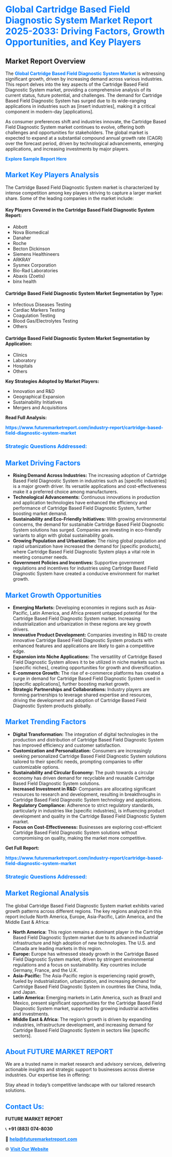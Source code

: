 <h1 style="color: #007BFF;">Global Cartridge Based Field Diagnostic System Market Report 2025-2033: Driving Factors, Growth Opportunities, and Key Players</h1>

<section id="overview">
<h2>Market Report Overview</h2>
<p>The <a href="https://www.futuremarketreport.com/industry-report/cartridge-based-field-diagnostic-system-market" style="color: #007BFF; text-decoration: none;"><strong>Global Cartridge Based Field Diagnostic System Market</strong></a> is witnessing significant growth, driven by increasing demand across various industries. This report delves into the key aspects of the Cartridge Based Field Diagnostic System market, providing a comprehensive analysis of its current status, future potential, and challenges. The demand for Cartridge Based Field Diagnostic System has surged due to its wide-ranging applications in industries such as [insert industries], making it a critical component in modern-day [applications].</p>
<p>As consumer preferences shift and industries innovate, the Cartridge Based Field Diagnostic System market continues to evolve, offering both challenges and opportunities for stakeholders. The global market is expected to expand at a substantial compound annual growth rate (CAGR) over the forecast period, driven by technological advancements, emerging applications, and increasing investments by major players.</p>
</section>

<section id="overview">
<p><a href="https://www.futuremarketreport.com/request-sample/reportId=77645" style="color: #007BFF; text-decoration: none;"><strong>Explore Sample Report Here</strong></a></p>
</section>

<section id="key-players">
<h2 style="color: #007BFF;">Market Key Players Analysis</h2>
<p>The Cartridge Based Field Diagnostic System market is characterized by intense competition among key players striving to capture a larger market share. Some of the leading companies in the market include:</p>
<h4>Key Players Covered in the Cartridge Based Field Diagnostic System Report:</h4>
<ul><li>Abbott</li><li>Nova Biomedical</li><li>Danaher</li><li>Roche</li><li>Becton Dickinson</li><li>Siemens Healthineers</li><li>ARKRAY</li><li>Sysmex Corporation</li><li>Bio-Rad Laboratories</li><li>Abaxis (Zoetis)</li><li>binx health</li></ul>
<h4>Cartridge Based Field Diagnostic System Market Segmentation by Type:</h4>
<ul><li>Infectious Diseases Testing</li><li>Cardiac Markers Testing</li><li>Coagulation Testing</li><li>Blood Gas/Electrolytes Testing</li><li>Others</li></ul>

<h4>Cartridge Based Field Diagnostic System Market Segmentation by Application:</h4>
<ul><li>Clinics</li><li>Laboratory</li><li>Hospitals</li><li>Others</li></ul>
<p><strong>Key Strategies Adopted by Market Players:</strong></p>
<ul>
<li>Innovation and R&D</li>
<li>Geographical Expansion</li>
<li>Sustainability Initiatives</li>
<li>Mergers and Acquisitions</li>
</ul>
</section>

<section>
<p><strong>Read Full Analysis: </strong></p><a href="https://www.futuremarketreport.com/industry-report/cartridge-based-field-diagnostic-system-market" style="color: #007BFF; text-decoration: none;"><strong>https://www.futuremarketreport.com/industry-report/cartridge-based-field-diagnostic-system-market</strong></a>
<h3 style="color: #007BFF;">Strategic Questions Addressed:</h3>
</section>

<section id="driving-factors">
<h2 style="color: #007BFF;">Market Driving Factors</h2>
<ul>
<li><strong>Rising Demand Across Industries:</strong> The increasing adoption of Cartridge Based Field Diagnostic System in industries such as [specific industries] is a major growth driver. Its versatile applications and cost-effectiveness make it a preferred choice among manufacturers.</li>
<li><strong>Technological Advancements:</strong> Continuous innovations in production and application technologies have enhanced the efficiency and performance of Cartridge Based Field Diagnostic System, further boosting market demand.</li>
<li><strong>Sustainability and Eco-Friendly Initiatives:</strong> With growing environmental concerns, the demand for sustainable Cartridge Based Field Diagnostic System solutions has surged. Companies are investing in eco-friendly variants to align with global sustainability goals.</li>
<li><strong>Growing Population and Urbanization:</strong> The rising global population and rapid urbanization have increased the demand for [specific products], where Cartridge Based Field Diagnostic System plays a vital role in meeting consumer needs.</li>
<li><strong>Government Policies and Incentives:</strong> Supportive government regulations and incentives for industries using Cartridge Based Field Diagnostic System have created a conducive environment for market growth.</li>
</ul>
</section>

<section id="growth-opportunities">
<h2 style="color: #007BFF;">Market Growth Opportunities</h2>
<ul>
<li><strong>Emerging Markets:</strong> Developing economies in regions such as Asia-Pacific, Latin America, and Africa present untapped potential for the Cartridge Based Field Diagnostic System market. Increasing industrialization and urbanization in these regions are key growth drivers.</li>
<li><strong>Innovative Product Development:</strong> Companies investing in R&D to create innovative Cartridge Based Field Diagnostic System products with enhanced features and applications are likely to gain a competitive edge.</li>
<li><strong>Expansion into Niche Applications:</strong> The versatility of Cartridge Based Field Diagnostic System allows it to be utilized in niche markets such as [specific niches], creating opportunities for growth and diversification.</li>
<li><strong>E-commerce Growth:</strong> The rise of e-commerce platforms has created a surge in demand for Cartridge Based Field Diagnostic System used in [specific applications], further boosting market growth.</li>
<li><strong>Strategic Partnerships and Collaborations:</strong> Industry players are forming partnerships to leverage shared expertise and resources, driving the development and adoption of Cartridge Based Field Diagnostic System products globally.</li>
</ul>
</section>

<section id="trending-factors">
<h2 style="color: #007BFF;">Market Trending Factors</h2>
<ul>
<li><strong>Digital Transformation:</strong> The integration of digital technologies in the production and distribution of Cartridge Based Field Diagnostic System has improved efficiency and customer satisfaction.</li>
<li><strong>Customization and Personalization:</strong> Consumers are increasingly seeking personalized Cartridge Based Field Diagnostic System solutions tailored to their specific needs, prompting companies to offer customizable options.</li>
<li><strong>Sustainability and Circular Economy:</strong> The push towards a circular economy has driven demand for recyclable and reusable Cartridge Based Field Diagnostic System solutions.</li>
<li><strong>Increased Investment in R&D:</strong> Companies are allocating significant resources to research and development, resulting in breakthroughs in Cartridge Based Field Diagnostic System technology and applications.</li>
<li><strong>Regulatory Compliance:</strong> Adherence to strict regulatory standards, particularly in industries like [specific industries], is influencing product development and quality in the Cartridge Based Field Diagnostic System market.</li>
<li><strong>Focus on Cost-Effectiveness:</strong> Businesses are exploring cost-efficient Cartridge Based Field Diagnostic System solutions without compromising on quality, making the market more competitive.</li>
</ul>
</section>

<section>
<p><strong>Get Full Report: </strong></p><a href="https://www.futuremarketreport.com/industry-report/cartridge-based-field-diagnostic-system-market" style="color: #007BFF; text-decoration: none;"><strong>https://www.futuremarketreport.com/industry-report/cartridge-based-field-diagnostic-system-market</strong></a>
<h3 style="color: #007BFF;">Strategic Questions Addressed:</h3>
</section>


<section id="regional-analysis">
<h2 style="color: #007BFF;">Market Regional Analysis</h2>
<p>The global Cartridge Based Field Diagnostic System market exhibits varied growth patterns across different regions. The key regions analyzed in this report include North America, Europe, Asia-Pacific, Latin America, and the Middle East & Africa:</p>
<ul>
<li><strong>North America:</strong> This region remains a dominant player in the Cartridge Based Field Diagnostic System market due to its advanced industrial infrastructure and high adoption of new technologies. The U.S. and Canada are leading markets in this region.</li>
<li><strong>Europe:</strong> Europe has witnessed steady growth in the Cartridge Based Field Diagnostic System market, driven by stringent environmental regulations and a focus on sustainability. Key countries include Germany, France, and the U.K.</li>
<li><strong>Asia-Pacific:</strong> The Asia-Pacific region is experiencing rapid growth, fueled by industrialization, urbanization, and increasing demand for Cartridge Based Field Diagnostic System in countries like China, India, and Japan.</li>
<li><strong>Latin America:</strong> Emerging markets in Latin America, such as Brazil and Mexico, present significant opportunities for the Cartridge Based Field Diagnostic System market, supported by growing industrial activities and investments.</li>
<li><strong>Middle East & Africa:</strong> The region’s growth is driven by expanding industries, infrastructure development, and increasing demand for Cartridge Based Field Diagnostic System in sectors like [specific sectors].</li>
</ul>
</section>

<footer>
<h2 style="color: #007BFF;">About FUTURE MARKET REPORT</h2>
<p>We are a trusted name in market research and advisory services, delivering actionable insights and strategic support to businesses across diverse industries. Our expertise lies in offering:</p>

<p>Stay ahead in today’s competitive landscape with our tailored research solutions.</p>

<h2 style="color: #007BFF;">Contact Us:</h2>
<p><strong>FUTURE MARKET REPORT</strong></p>
<p>📞 <strong>+91 (883) 074-8030</strong></p>
<p>📧 <strong><a href="mailto:help@futuremarketreport.com" style="color: #007BFF;">help@futuremarketreport.com</a></strong></p>
<p>🌐 <strong><a href="https://www.futuremarketreport.com/" style="color: #007BFF;">Visit Our Website</a></strong></p>
</footer>